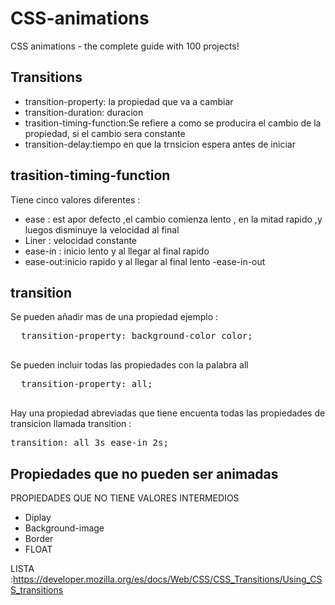 # CSS-animations

CSS animations - the complete guide with 100 projects!

## Transitions

- transition-property: la propiedad que va a cambiar
- transition-duration: duracion
- trasition-timing-function:Se refiere a como se producira el cambio de la propiedad, si el cambio sera constante
- transition-delay:tiempo en que la trnsicion espera antes de iniciar

## trasition-timing-function

Tiene cinco valores diferentes :

- ease : est apor defecto ,el cambio comienza lento , en la mitad rapido ,y luegos disminuye la velocidad al final
- Liner : velocidad constante
- ease-in : inicio lento y al llegar al final rapido
- ease-out:inicio rapido y al llegar al final lento
  -ease-in-out

## transition

Se pueden añadir mas de una propiedad
ejemplo :

<pre>
  transition-property: background-color color;
  </pre>

Se pueden incluir todas las propiedades con la palabra all

<pre>
  transition-property: all;
  </pre>

Hay una propiedad abreviadas que tiene encuenta todas las propiedades de transicion llamada transition :

<pre>
transition: all 3s ease-in 2s;
</pre>

## Propiedades que no pueden ser animadas

PROPIEDADES QUE NO TIENE VALORES INTERMEDIOS

- Diplay
- Background-image
- Border
- FLOAT

LISTA :https://developer.mozilla.org/es/docs/Web/CSS/CSS_Transitions/Using_CSS_transitions
